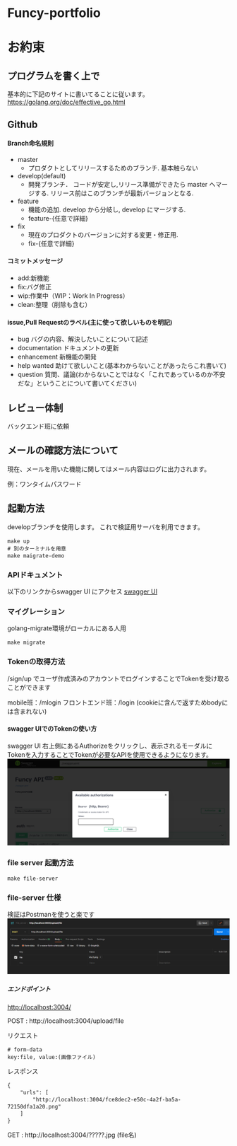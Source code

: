 # Funcy-portfolio
# お約束

## プログラムを書く上で
基本的に下記のサイトに書いてることに従います。  
https://golang.org/doc/effective_go.html

## Github
#### Branch命名規則
- master
    - プロダクトとしてリリースするためのブランチ. 基本触らない
- develop(default)
    - 開発ブランチ． コードが安定し,リリース準備ができたら master へマージする. リリース前はこのブランチが最新バージョンとなる.
- feature
    - 機能の追加. develop から分岐し, develop にマージする.
    - feature-{任意で詳細}
- fix
    - 現在のプロダクトのバージョンに対する変更・修正用.
    - fix-{任意で詳細}
#### コミットメッセージ
- add:新機能
- fix:バグ修正
- wip:作業中（WIP：Work In Progress）
- clean:整理（削除も含む）

#### issue,Pull Requestのラベル(主に使って欲しいものを明記)
- bug バグの内容、解決したいことについて記述
- documentation ドキュメントの更新
- enhancement 新機能の開発
- help wanted 助けて欲しいこと(基本わからないことがあったらこれ書いて)
- question 質問、議論(わからないことではなく「これであっているのか不安だな」ということについて書いてください)
## レビュー体制
バックエンド班に依頼

## メールの確認方法について
現在、メールを用いた機能に関してはメール内容はログに出力されます。

例：ワンタイムパスワード

## 起動方法
developブランチを使用します。
これで検証用サーバを利用できます。
```
make up
# 別のターミナルを用意
make maigrate-demo
```
### APIドキュメント
以下のリンクからswagger UI にアクセス
[swagger UI](http://localhost:8002/)


### マイグレーション
golang-migrate環境がローカルにある人用
```
make migrate
```
### Tokenの取得方法
/sign/up でユーザ作成済みのアカウントでログインすることでTokenを受け取ることができます

mobile班：/mlogin
フロントエンド班：/login (cookieに含んで返すためbodyには含まれない)

#### swagger UIでのTokenの使い方
swagger UI 右上側にあるAuthorizeをクリックし、表示されるモーダルにTokenを入力することでTokenが必要なAPIを使用できるようになります。
![img.png](image/swagger_auth.png)

### file server 起動方法
```
make file-server
```
### file-server 仕様
検証はPostmanを使うと楽です
![img.png](image/postman_file_server.png)

##### エンドポイント
[http://localhost:3004/](http://localhost:3004/)

POST : http://localhost:3004/upload/file

リクエスト
```
# form-data
key:file, value:(画像ファイル)
```
レスポンス
```
{
    "urls": [
        "http://localhost:3004/fce8dec2-e50c-4a2f-ba5a-72150dfa1a20.png"
    ]
}
```

GET : http://localhost:3004/?????.jpg (file名)